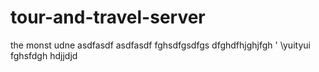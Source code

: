 # tour-and-travel-server
the monst udne
asdfasdf
asdfasdf
fghsdfgsdfgs
dfghdfhjghjfgh
'
\yuityui
fghsfdgh
hdjjdjd
